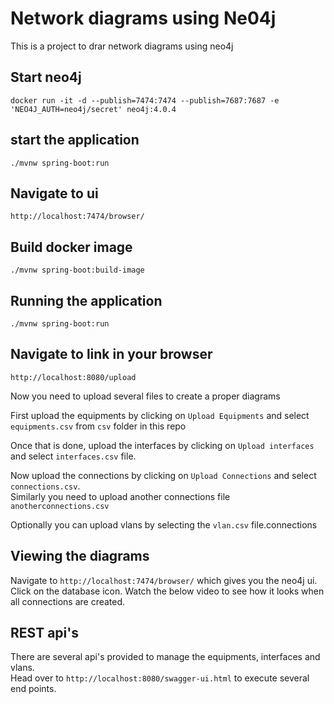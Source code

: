 # Network diagrams using Ne04j

This is a project to drar network diagrams using neo4j

## Start neo4j
```
docker run -it -d --publish=7474:7474 --publish=7687:7687 -e 'NEO4J_AUTH=neo4j/secret' neo4j:4.0.4
```

## start the application
```
./mvnw spring-boot:run
```

## Navigate to ui
```
http://localhost:7474/browser/
```

## Build docker image
```
./mvnw spring-boot:build-image
```

## Running the application
```
./mvnw spring-boot:run
```

## Navigate to link in your browser
```
http://localhost:8080/upload
```

Now you need to upload several files to create a proper diagrams

First upload the equipments by clicking on `Upload Equipments` and select `equipments.csv` from `csv` folder in this repo

Once that is done, upload the interfaces by clicking on `Upload interfaces` and select `interfaces.csv` file.

Now upload the connections by clicking on `Upload Connections` and select `connections.csv`.\
Similarly you need to upload another connections file `anotherconnections.csv`

Optionally you can upload vlans by selecting the `vlan.csv` file.connections

## Viewing the diagrams

Navigate to `http://localhost:7474/browser/` which gives you the neo4j ui.\
Click on the database icon. Watch the below video to see how it looks when all connections are created.



## REST api's


There are several api's provided to manage the equipments, interfaces and vlans.\
Head over to `http://localhost:8080/swagger-ui.html` to execute several end points.
